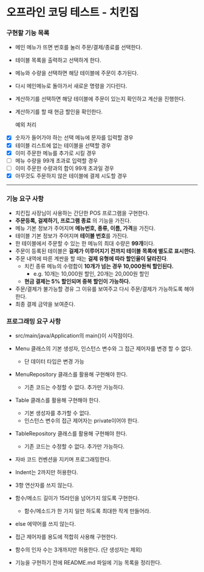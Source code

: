 # 오프라인 코딩 테스트 - 치킨집

### 구현할 기능 목록

* 메인 메뉴가 뜨면 번호를 눌러 주문/결제/종료를 선택한다.

* 테이블 목록을 출력하고 선택하게 한다.

* 메뉴와 수량을 선택하면 해당 테이블에 주문이 추가된다.

* 다시 메인메뉴로 돌아가서 새로운 명령을 기다린다.

* 계산하기를 선택하면 해당 테이블에 주문이 있는지 확인하고 계산을 진행한다.

* 계산하기를 할 때 현금 할인을 확인한다.

  예외 처리

- [x] 숫자가 들어가야 하는 선택 메뉴에 문자를 입력할 경우
- [x] 테이블 리스트에 없는 테이블을 선택할 경우
- [x] 이미 주문한 메뉴를 추가로 시킬 경우
- [ ] 메뉴 수량을 99개 초과로 입력할 경우
- [ ] 이미 주문한 수량과의 합이 99개 초과일 경우 
- [x] 아무것도 주문하지 않은 테이블에 결제 시도할 경우

---

### 기능 요구 사항

* 치킨집 사장님이 사용하는 간단한 POS 프로그램을 구현한다.
* **주문등록, 걸제하기, 프로그램 종료** 의 기능을 가진다.
* 메뉴 기본 정보가 주어지며 **메뉴번호, 종류, 이름, 가격**을 가진다.
* 테이블 기본 정보가 주어지며 **테이블 번호**를 가진다.
* 한 테이블에서 주문할 수 있는 한 메뉴의 최대 수량은 **99개**이다.
* 주문이 등록된 테이블은 **걸제가 이루어지기 전까지 테이블 목록에 별도로 표시한다.**
* 주문 내역에 따른 계싼을 할 때는 **걸제 유형에 따라 할인율이 달라진다**.
  * 치킨 종류 메뉴의 수령합이 **10개가 넘는 경우 10,000원씩 할인된다.**
    * e.g. 10개는 10,000원 할인, 20개는 20,000원 할인
  * **현금 결제는 5% 할인되며 중복 할인이 가능하다.**
* 주문/결제가 불가능할 경유 그 이유를 보여주고 다시 주문/결제가 가능하도록 해야 한다.
* 최종 결제 금약을 보여준다.

### 프로그래밍 요구 사항

* src/main/java/Application의 main()이 시작점이다.
* Menu 클래스의 기본 생성자, 인스턴스 변수와 그 접근 제어자를 변경 할 수 없다.
  * 단 데이터 타입은 변경 가능
* MenuRepository 클래스를 활용해 구현해야 한다.
  * 기존 코드는 수정할 수 없다. 추가만 가능하다.
* Table 클래스를 활용해 구현해야 한다.
  * 기본 생성자를 추가할 수 없다.
  * 인스턴스 변수의 접근 제어자는 private이어야 한다.
* TableRepository 클래스를 활용해 구현해야 한다.
  * 기존 코드는 수정할 수 없다. 추가만 가능하다.

* 자바 코드 컨벤션을 지키며 프로그래밍한다.
* Indent는 2까지만 허용한다.
* 3항 연산자를 쓰지 않는다.
* 함수/메소드 길이가 15라인을 넘어가지 않도록 구현한다.
  * 함수/메소드가 한 가지 일만 하도록 최대한 작게 만들어라.
* else 에약어를 쓰지 않는다.
* 접근 제어자를 용도에 적합히 사용해 구현한다.
* 함수의 인자 수는 3개까지만 허용한다. (단 생성자는 제외)
* 기능을 구현하기 전에 README.md 파일에 기능 목록을 정리한다.
